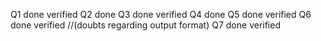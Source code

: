 Q1 done verified
Q2 done
Q3 done verified
Q4 done
Q5 done verified
Q6 done verified //(doubts regarding output format)
Q7 done verified
